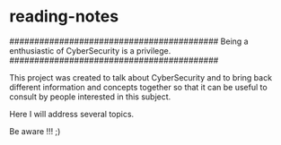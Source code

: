 # reading-notes

########################################## Being a enthusiastic of CyberSecurity is a privilege. ##########################################

This project was created to talk about CyberSecurity and to bring back different information and concepts together so that it can be useful to consult by people interested in this subject.

Here I will address several topics.

Be aware !!! ;)
